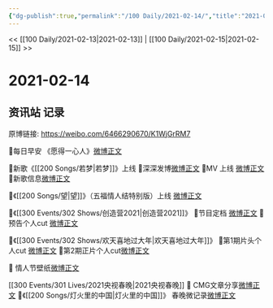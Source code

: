 ```yaml
---
{"dg-publish":true,"permalink":"/100 Daily/2021-02-14/","title":"2021-02-14","created":"2023-04-09T14:16:08.654+08:00","updated":"2023-04-09T14:17:25.299+08:00"}
---
```



<< [[100 Daily/2021-02-13\|2021-02-13]] | [[100 Daily/2021-02-15\|2021-02-15]] >>

# 2021-02-14

## 资讯站 记录

原博链接: https://weibo.com/6466290670/K1WjGrRM7

🌟每日早安
《愿得一心人》[微博正文](https://m.weibo.cn/6466290670/4604418572160883)

🌟新歌《[[200 Songs/若梦\|若梦]]》上线
🌿深深发博[微博正文](https://m.weibo.cn/6466290670/4604475057113916)
🌿MV 上线 [微博正文](https://m.weibo.cn/6466290670/4604441761681296)
🌿新歌信息[微博正文](https://m.weibo.cn/6466290670/4604444714741662)

🌟《[[200 Songs/望\|望]]》（五福情人结特别版）上线
[微博正文](https://m.weibo.cn/6466290670/4604294685527097)

🌟《[[300 Events/302 Shows/创造营2021\|创造营2021]]》
🌿节目定档 [微博正文](https://m.weibo.cn/6466290670/4604532820287025)
🌿预告个人cut [微博正文](https://m.weibo.cn/6466290670/4604600730263723)

🌟《[[300 Events/302 Shows/欢天喜地过大年\|欢天喜地过大年]]》
🌿第1期片头个人cut [微博正文](https://m.weibo.cn/6466290670/4604596637669664)
🌿第2期正片个人cut[微博正文](https://m.weibo.cn/6466290670/4604642384161238)

🌟 情人节壁纸[微博正文](https://m.weibo.cn/6466290670/4604440441000446)

[[300 Events/301 Lives/2021央视春晚\|2021央视春晚]]
🌟 CMG文章分享[微博正文](https://m.weibo.cn/6466290670/4604652803068019)
🌟《[[200 Songs/灯火里的中国\|灯火里的中国]]》 春晚微记录[微博正文](https://m.weibo.cn/6466290670/4604478475472487)
